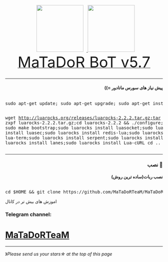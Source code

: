<p 
    <div align="center">
    <a href="https://telegram.me/matadorteam">
        <img src="http://upir.ir/951/guest/Untitled-7.png" hspace="10" width="150">
    </a>
    <a href="https://telegram.me/mahdiroo">
        <img src="http://upir.ir/951/guest/Untitled-6.png" width="150">
    </a>
</div>
<a href="https://telegram.me/matadorteam"><font size="100">MaTaDoR BoT v5.7</font></a>
<br>
<h3 align="right"> <strong></strong>
</h3>
<hr>
</pre>
<h4 dir="rtl">پیش نیاز های سورس ماتادور =))
</h4>
<pre>
<span>
sudo apt-get update; sudo apt-get upgrade; sudo apt-get install tmux; sudo apt-get install luarocks; sudo apt-get install screen; sudo apt-get install libreadline-dev libconfig-dev libssl-dev lua5.2 liblua5.2-dev lua-socket lua-sec lua-expat libevent-dev make unzip git redis-server autoconf g++ libjansson-dev libpython-dev expat libexpat1-dev; sudo apt-get update; sudo apt-get install; sudo apt-get install upstart-sysv


wget http://luarocks.org/releases/luarocks-2.2.2.tar.gz;tar zxpf luarocks-2.2.2.tar.gz;cd luarocks-2.2.2 && ./configure; sudo make bootstrap;sudo luarocks install luasocket;sudo luarocks install luasec;sudo luarocks install redis-lua;sudo luarocks install lua-term;sudo luarocks install serpent;sudo luarocks install dkjson;sudo luarocks install lanes;sudo luarocks install Lua-cURL
cd ..
</span>
</pre>
<hr>
<h3 align="right"> <strong>نصب</strong> 🚀
<h4 dir="rtl">نصب ربات(ساده ترین روش)
<br></h4>
<h6 dir="rtl"></h6>
<pre>
<span>cd $HOME && git clone https://github.com/MaTaDoRTeaM/MaTaDoR</span>
</pre>


اموزش های بیش تر در کانال


###  Telegram channel:

# [MaTaDoRTeaM](https://telegram.me/MaTaDoRTeaM)

* * *
》*Please send us your stars☆ at the top of this page*


